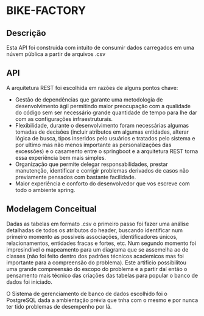 # BIKE-FACTORY

## Descrição
Esta API foi construida com intuito de consumir dados carregados em uma núvem pública a partir de arquivos .csv

## API
A arquitetura REST foi escolhida em razões de alguns pontos chave:
* Gestão de dependências que garante uma metodologia de desenvolvimento àgil permitindo maior preocupação com a qualidade do código sem ser necessário grande quantidade de tempo para lhe dar com as configurações infraestruturais.
* Flexibilidade, durante o desenvolvimento foram necessárias algumas tomadas de decisões (incluir atributos em algumas entidades, alterar lógica de busca, tipos inseridos pelo usuários e tratados pelo sistema e por ultimo mas não menos importante as personalizações das excessões) e o casamento entre o springboot e a arquitetura REST torna essa experiência bem mais simples.
* Organização que permite delegar responsabilidades, prestar manutenção, identificar e corrigir problemas derivados de casos não previamente pensados com bastante facilidade.
* Maior experiência e conforto do desenvolvedor que vos escreve com todo o ambiente spring.


## Modelagem Conceitual
Dadas as tabelas em formato .csv o primeiro passo foi fazer uma análise detalhadas de todos os atributos do header, buscando identificar num primeiro momento as possiveis associações, identificadores únicos, relacionamentos, entidades fracas e fortes, etc. Num segundo momento foi impresindível o mapeamento para um diagrama que se assemelha ao de classes (não foi feito dentro dos padrões técnicos academicos mas foi importante para a compreensão do problema). Este artificio possibilitou uma grande compreensão do escopo do problema e a partir daí então o pensamento mais técnico das criações das tabelas para popular o banco de dados foi iniciado.

O Sistema de gerenciamento de banco de dados escolhido foi o PostgreSQL dada a ambientação prévia que tnha com o mesmo e por nunca ter tido problemas de desempenho por lá.

